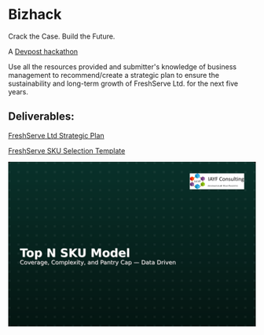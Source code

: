 # Bizhack
Crack the Case. Build the Future.

A [Devpost hackathon](https://bizhack.devpost.com/) 

Use all the resources provided and submitter's knowledge of business management to recommend/create a strategic plan to ensure the sustainability and long-term growth of FreshServe Ltd. for the next five years.

## Deliverables:
[FreshServe Ltd Strategic Plan](FreshServe_Ltd_Strategic_Plan.docx)

[FreshServe SKU Selection Template](FreshServe_SKU_Selection_Template.xlsx)

![Project submmision](FreshServe_Ltd_Strategic_Plan_thumb.png)
